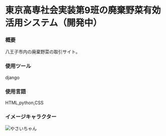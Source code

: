 # 東京高専社会実装第9班の廃棄野菜有効活用システム（開発中）
### 概要
八王子市内の廃棄野菜の取引サイト。

### 使用ツール
django 

### 使用言語
HTML,python,CSS

### イメージキャラクター
![やさいちゃん](https://media.discordapp.net/attachments/700604911930310730/752784446742069310/yasaityaaaaaaaaaaaaaaaaaan.png?width=372&height=465)
